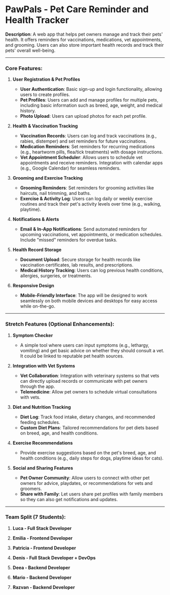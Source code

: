 # **PawPals - Pet Care Reminder and Health Tracker**

**Description**: A web app that helps pet owners manage and track their pets' health. It offers reminders for vaccinations, medications, vet appointments, and grooming. Users can also store important health records and track their pets' overall well-being.

---

### **Core Features**:

1. **User Registration & Pet Profiles**
    - **User Authentication**: Basic sign-up and login functionality, allowing users to create profiles.
    - **Pet Profiles**: Users can add and manage profiles for multiple pets, including basic information such as breed, age, weight, and medical history.
    - **Photo Upload**: Users can upload photos for each pet profile.

2. **Health & Vaccination Tracking**
    - **Vaccination Records**: Users can log and track vaccinations (e.g., rabies, distemper) and set reminders for future vaccinations.
    - **Medication Reminders**: Set reminders for recurring medications (e.g., heartworm pills, flea/tick treatments) with dosage instructions.
    - **Vet Appointment Scheduler**: Allows users to schedule vet appointments and receive reminders. Integration with calendar apps (e.g., Google Calendar) for seamless reminders.

3. **Grooming and Exercise Tracking**
    - **Grooming Reminders**: Set reminders for grooming activities like haircuts, nail trimming, and baths.
    - **Exercise & Activity Log**: Users can log daily or weekly exercise routines and track their pet's activity levels over time (e.g., walking, playtime).

4. **Notifications & Alerts**
    - **Email & In-App Notifications**: Send automated reminders for upcoming vaccinations, vet appointments, or medication schedules. Include "missed" reminders for overdue tasks.

5. **Health Record Storage**
    - **Document Upload**: Secure storage for health records like vaccination certificates, lab results, and prescriptions.
    - **Medical History Tracking**: Users can log previous health conditions, allergies, surgeries, or treatments.

6. **Responsive Design**
    - **Mobile-Friendly Interface**: The app will be designed to work seamlessly on both mobile devices and desktops for easy access while on-the-go.

---

### **Stretch Features (Optional Enhancements)**:

1. **Symptom Checker**
    - A simple tool where users can input symptoms (e.g., lethargy, vomiting) and get basic advice on whether they should consult a vet. It could be linked to reputable pet health sources.

2. **Integration with Vet Systems**
    - **Vet Collaboration**: Integration with veterinary systems so that vets can directly upload records or communicate with pet owners through the app.
    - **Telemedicine**: Allow pet owners to schedule virtual consultations with vets.

3. **Diet and Nutrition Tracking**
    - **Diet Log**: Track food intake, dietary changes, and recommended feeding schedules.
    - **Custom Diet Plans**: Tailored recommendations for pet diets based on breed, age, and health conditions.

4. **Exercise Recommendations**
    - Provide exercise suggestions based on the pet's breed, age, and health conditions (e.g., daily steps for dogs, playtime ideas for cats).

5. **Social and Sharing Features**
    - **Pet Owner Community**: Allow users to connect with other pet owners for advice, playdates, or recommendations for vets and groomers.
    - **Share with Family**: Let users share pet profiles with family members so they can also get notifications and updates.

---

### **Team Split (7 Students)**:

1. **Luca - Full Stack Developer**

2. **Emilia - Frontend Developer**

3. **Patricia - Frontend Developer**

4. **Denis - Full Stack Developer + DevOps**

5. **Deea - Backend Developer**

6. **Mario - Backend Developer**

7. **Razvan - Backend Developer**
